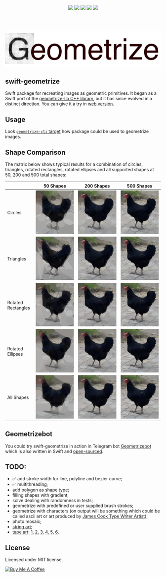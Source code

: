 <p align="center" style="padding-bottom:50px;">
<a href="https://developer.apple.com/swift"><img src="https://img.shields.io/badge/Swift-5.x-orange.svg?style=flat"/></a> 
<a href="https://github.com/apple/swift-package-manager"><img src="https://img.shields.io/badge/SPM-compatible-brightgreen.svg"/></a> 
<a href="https://github.com/valeriyvan/swift-geometrize"><img src="https://img.shields.io/badge/Platforms-macOS%20%7C%20iOS%20%7C%20Linux-lightgrey"/></a> 
<a href="https://github.com/valeriyvan/swift-geometrize/actions/workflows/build-run-tests-macos.yml"><img src="https://github.com/valeriyvan/swift-geometrize/actions/workflows/build-run-tests-macos.yml/badge.svg"/></a>
<a href="https://github.com/valeriyvan/swift-geometrize/actions/workflows/build-run-tests-ubuntu.yml"><img src="https://github.com/valeriyvan/swift-geometrize/actions/workflows/build-run-tests-ubuntu.yml/badge.svg"/></a>
</p>

![Geometrize logo fulltext](/images/geometrize-logo.svg)

## swift-geometrize

Swift package for recreating images as geometric primitives. It began as a Swift port of the [geometrize-lib C++ library](https://github.com/Tw1ddle/geometrize-lib), but it has since evolved in a distinct direction. You can give it a try in [web version](https://geometrize.w7software.com).

## Usage

Look [`geometrize-cli` target](https://github.com/valeriyvan/swift-geometrize/blob/main/Sources/geometrize-cli/main.swift) how package could be used to geometrize images.

## Shape Comparison

The matrix below shows typical results for a combination of circles, triangles, rotated rectangles, rotated ellipses and all supported shapes at 50, 200 and 500 total shapes:

|                    | 50 Shapes     | 200 Shapes    | 500 Shapes   |
| ------------------ | ------------- | ------------- | ------------ |
| Circles            | ![Chicken 50 Circles](/images/chicken-circles-50.svg) | ![Chicken 200 Circles](/images/chicken-circles-200.svg) | ![Chicken 500 Circles](/images/chicken-circles-500.svg) |
| Triangles          |![Chicken 50 Triangles](/images/chicken-triangles-50.svg) | ![Chicken 200 Triangles](/images/chicken-triangles-200.svg) | ![Chicken 500 Triangles](/images/chicken-triangles-500.svg) |
| Rotated Rectangles | ![Chicken 50 RotatedRectangles](/images/chicken-rotated-rectangles-50.svg) | ![Chicken 200 RotatedRectangles](/images/chicken-rotated-rectangles-200.svg) | ![Chicken 500 RotatedRectangles](/images/chicken-rotated-rectangles-500.svg) |
| Rotated Ellipses   | ![Chicken 50 RotatedEllipses](/images/chicken-rotated-ellipses-50.svg) | ![Chicken 200 RotatedEllipses](/images/chicken-rotated-ellipses-200.svg) |![Chicken 500 RotatedEllipses](/images/chicken-rotated-ellipses-500.svg) |
| All Shapes         | ![Chicken 50 All Shapes](/images/chicken-all-shapes-50.svg) | ![Chicken 200 All Shapes](/images/chicken-all-shapes-200.svg) | ![Chicken 500 All Shapes](/images/chicken-all-shapes-500.svg) |

## Geometrizebot

You could try swift-geometrize in action in Telegram bot [Geometrizebot](https://t.me/geometrizebot) which is also written in Swift and [open-sourced](https://github.com/valeriyvan/geometrizebot).

## TODO:
* ✅ add stroke width for line, polyline and bezier curve;
* ✅ multithreading;
* add polygon as shape type;
* filling shapes with gradient;
* solve dealing with randomness in tests;
* geometrize with predefined or user supplied brush strokes;
* geometrize with characters (on output will be something which could be called ascii art or art produced by [James Cook Type Writer Artist](https://jamescookartwork.com));
* photo mosaic;
* [string art](https://en.wikipedia.org/wiki/String_art);
* [tape art](https://www.tapeartacademy.com): [1](/images/Tape-that-1.jpeg), [2](/images/Tape-that-2.jpeg), [3](/images/Tape-that-3.jpeg), [4](/images/Tape-that-4.jpeg), [5](/images/Tape-that-5.jpeg), [6](https://www.tapethatcollective.com).

## License

Licensed under MIT license.

<a href="https://www.buymeacoffee.com/valeriyvan" target="_blank"><img src="https://cdn.buymeacoffee.com/buttons/v2/default-yellow.png" alt="Buy Me A Coffee" style="height: 60px !important;width: 217px !important;" ></a>
